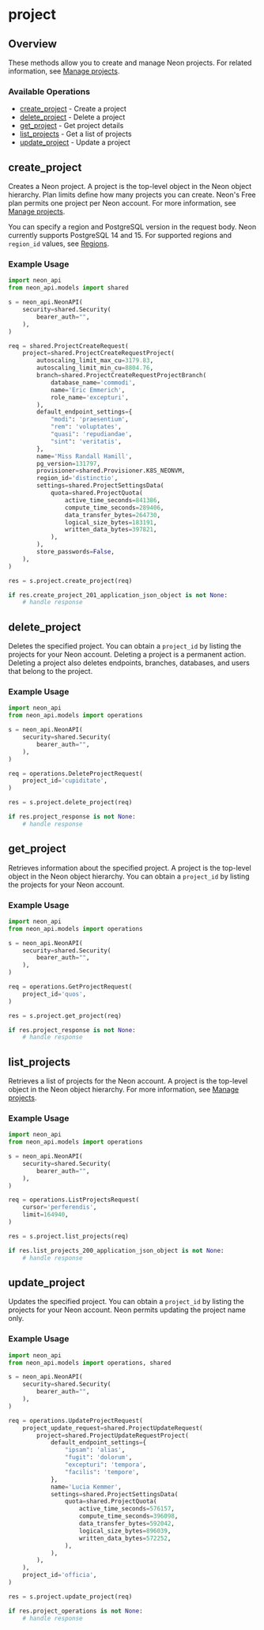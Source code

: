 # project

## Overview

These methods allow you to create and manage Neon projects. For related information, see [Manage projects](https://neon.tech/docs/manage/projects).

### Available Operations

* [create_project](#create_project) - Create a project
* [delete_project](#delete_project) - Delete a project
* [get_project](#get_project) - Get project details
* [list_projects](#list_projects) - Get a list of projects
* [update_project](#update_project) - Update a project

## create_project

Creates a Neon project.
A project is the top-level object in the Neon object hierarchy.
Plan limits define how many projects you can create.
Neon's Free plan permits one project per Neon account.
For more information, see [Manage projects](https://neon.tech/docs/manage/projects/).

You can specify a region and PostgreSQL version in the request body.
Neon currently supports PostgreSQL 14 and 15.
For supported regions and `region_id` values, see [Regions](https://neon.tech/docs/introduction/regions/).


### Example Usage

```python
import neon_api
from neon_api.models import shared

s = neon_api.NeonAPI(
    security=shared.Security(
        bearer_auth="",
    ),
)

req = shared.ProjectCreateRequest(
    project=shared.ProjectCreateRequestProject(
        autoscaling_limit_max_cu=3179.83,
        autoscaling_limit_min_cu=8804.76,
        branch=shared.ProjectCreateRequestProjectBranch(
            database_name='commodi',
            name='Eric Emmerich',
            role_name='excepturi',
        ),
        default_endpoint_settings={
            "modi": 'praesentium',
            "rem": 'voluptates',
            "quasi": 'repudiandae',
            "sint": 'veritatis',
        },
        name='Miss Randall Hamill',
        pg_version=131797,
        provisioner=shared.Provisioner.K8S_NEONVM,
        region_id='distinctio',
        settings=shared.ProjectSettingsData(
            quota=shared.ProjectQuota(
                active_time_seconds=841386,
                compute_time_seconds=289406,
                data_transfer_bytes=264730,
                logical_size_bytes=183191,
                written_data_bytes=397821,
            ),
        ),
        store_passwords=False,
    ),
)

res = s.project.create_project(req)

if res.create_project_201_application_json_object is not None:
    # handle response
```

## delete_project

Deletes the specified project.
You can obtain a `project_id` by listing the projects for your Neon account.
Deleting a project is a permanent action.
Deleting a project also deletes endpoints, branches, databases, and users that belong to the project.


### Example Usage

```python
import neon_api
from neon_api.models import operations

s = neon_api.NeonAPI(
    security=shared.Security(
        bearer_auth="",
    ),
)

req = operations.DeleteProjectRequest(
    project_id='cupiditate',
)

res = s.project.delete_project(req)

if res.project_response is not None:
    # handle response
```

## get_project

Retrieves information about the specified project.
A project is the top-level object in the Neon object hierarchy.
You can obtain a `project_id` by listing the projects for your Neon account.


### Example Usage

```python
import neon_api
from neon_api.models import operations

s = neon_api.NeonAPI(
    security=shared.Security(
        bearer_auth="",
    ),
)

req = operations.GetProjectRequest(
    project_id='quos',
)

res = s.project.get_project(req)

if res.project_response is not None:
    # handle response
```

## list_projects

Retrieves a list of projects for the Neon account.
A project is the top-level object in the Neon object hierarchy.
For more information, see [Manage projects](https://neon.tech/docs/manage/projects/).


### Example Usage

```python
import neon_api
from neon_api.models import operations

s = neon_api.NeonAPI(
    security=shared.Security(
        bearer_auth="",
    ),
)

req = operations.ListProjectsRequest(
    cursor='perferendis',
    limit=164940,
)

res = s.project.list_projects(req)

if res.list_projects_200_application_json_object is not None:
    # handle response
```

## update_project

Updates the specified project.
You can obtain a `project_id` by listing the projects for your Neon account.
Neon permits updating the project name only.


### Example Usage

```python
import neon_api
from neon_api.models import operations, shared

s = neon_api.NeonAPI(
    security=shared.Security(
        bearer_auth="",
    ),
)

req = operations.UpdateProjectRequest(
    project_update_request=shared.ProjectUpdateRequest(
        project=shared.ProjectUpdateRequestProject(
            default_endpoint_settings={
                "ipsam": 'alias',
                "fugit": 'dolorum',
                "excepturi": 'tempora',
                "facilis": 'tempore',
            },
            name='Lucia Kemmer',
            settings=shared.ProjectSettingsData(
                quota=shared.ProjectQuota(
                    active_time_seconds=576157,
                    compute_time_seconds=396098,
                    data_transfer_bytes=592042,
                    logical_size_bytes=896039,
                    written_data_bytes=572252,
                ),
            ),
        ),
    ),
    project_id='officia',
)

res = s.project.update_project(req)

if res.project_operations is not None:
    # handle response
```

